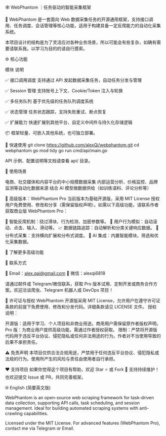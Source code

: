 🕸️ WebPhantom ｜任务驱动的智能采集框架

🎯 WebPhantom 是一套面向 Web 数据采集任务的开源通用框架，支持接口调用、任务调度、会话管理等核心功能，适用于构建具备一定反爬能力的自动化采集系统。


本项目设计的结构是为了灵活应对各种业务场景，所以可能会有些复杂，如确有需要请联系我。以学习为目的的请自行摸索。


⚙️ 核心功能



模块
说明



✅ 接口调用调度
支持通过 API 发起数据采集任务，自动任务分发与管理


✅ Session 管理
支持账号上下文、Cookie/Token 注入与轮换


✅ 多任务队列
基于优先级的任务队列调度系统


✅ 状态管理
任务状态跟踪，支持失败重试、断点恢复


✅ 扩展能力
快速扩展到其他平台、自定义中间件与持久化存储逻辑



📦 框架轻量、可嵌入其他系统，也可独立部署。


🚀 快速使用
git clone https://github.com/alexQi/webphantom.git
cd webphantom
go mod tidy
go run cmd/api/main.go

API 示例、配置说明等文档请查看 api/ 目录。

🧠 使用场景

电商、社交媒体和内容平台的中小规模数据采集
内部运营分析、价格监控、品牌监测等自动化数据来源
结合 AI 模型做数据供给（如训练语料、评论分析等）


🌟 高级版本：WebPhantom Pro
当前版本为基础开源版，采用 MIT License 授权用户免费使用、修改和分享（需保留版权声明）。如需以下高级功能，请联系作者获取商业版 WebPhantom Pro：

🔐 智能反爬机制：绕过滑块、行为检测、加密参数等。
🧭 用户行为模拟：自动滚动、点击、输入、滑动等。
📈 数据链路追踪：自动解析和分类关键响应数据。
🧱 分布式采集：支持横向扩展和分布式调度。
🤖 AI 集成：内置智能模块，筛选和优化采集数据。


📄 了解更多高级功能

📩 联系方式

📧 Email：alex.qai@gmail.com
💬 微信：alexqi6818

请通过邮件或 Telegram/微信联系，获取 Pro 版本试用、定制开发或商务合作方案。欢迎洽谈爬虫、Telegram 机器人或 DevOps 项目！

📜 许可证与授权
WebPhantom 开源版采用 MIT License，允许用户在遵守许可证条款的前提下免费使用、修改和分发代码。详细条款请见 LICENSE 文件。
授权说明：

开源版：适用于学习、个人项目和非商业用途。商用用户需保留原作者版权声明。
Pro 版：为商业用户提供高级功能，需通过作者授权获取。
限制：严禁将开源版代码用于违反平台协议、侵犯隐私或任何非法用途的行为。作者对不当使用导致的后果不承担责任。


⚠️ 免责声明
本项目仅供合法合规用途，严禁用于任何违反平台协议、侵犯隐私或法规的行为。使用所产生的风险与责任由使用者自行承担。

❤️ 支持项目
如果你觉得这个项目有帮助，欢迎 Star ⭐ 或 Fork 🔁 支持持续维护！也欢迎提交 Issue 或 PR，共同完善框架。

🌐 English (简要英文版)

WebPhantom is an open-source web scraping framework for task-driven data collection, supporting API calls, task scheduling, and session management. Ideal for building automated scraping systems with anti-crawling capabilities.

Licensed under the MIT License. For advanced features (WebPhantom Pro), contact me via Telegram or Email.
